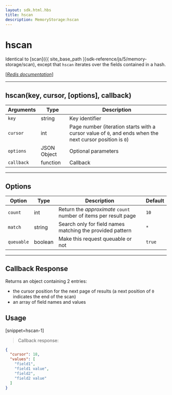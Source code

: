 ```yaml
---
layout: sdk.html.hbs
title: hscan
description: MemoryStorage:hscan
---
```

  

# hscan
Identical to [scan]({{ site_base_path }}sdk-reference/js/5/memory-storage/scan), except that `hscan` iterates over the fields contained in a hash.  

[[_Redis documentation_]](https://redis.io/commands/hscan)

---

## hscan(key, cursor, [options], callback)

| Arguments | Type | Description |
|---------------|---------|----------------------------------------|
| `key` | string | Key identifier |
| `cursor` | int | Page number (iteration starts with a cursor value of `0`, and ends when the next cursor position is `0`) |
| `options` | JSON Object | Optional parameters |
| `callback` | function | Callback |

---

## Options

| Option | Type | Description | Default |
|--------|------|-------------|---------|
| `count` | int | Return the _approximate_ `count` number of items per result page | `10` |
| `match` | string | Search only for field names matching the provided pattern | `*` |
| `queuable` | boolean | Make this request queuable or not  | `true` |

---

## Callback Response

Returns an object containing 2 entries:

* the cursor position for the next page of results (a next position of `0` indicates the end of the scan)
* an array of field names and values

## Usage

[snippet=hscan-1]
> Callback response:

```json
{
  "cursor": 18,
  "values": [
    "field1",
    "field1 value",
    "field2",
    "field2 value"
  ]
}
```